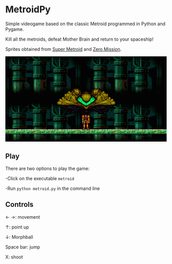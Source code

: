# MetroidPy

Simple videogame based on the classic Metroid programmed in Python and Pygame.

Kill all the metroids, defeat Mother Brain and return to your spaceship!

Sprites obtained from [Super Metroid](https://www.spriters-resource.com/snes/smetroid/) and [Zero Mission](https://www.spriters-resource.com/game_boy_advance/metzero/).

![opening scene](opening.png)

## Play

There are two options to play the game:

-Click on the executable `metroid`

-Run `python metroid.py` in the command line

## Controls

&#8592; &#8594;: movement

&#8593;: point up

&#8595;: Morphball

Space bar: jump

X: shoot

